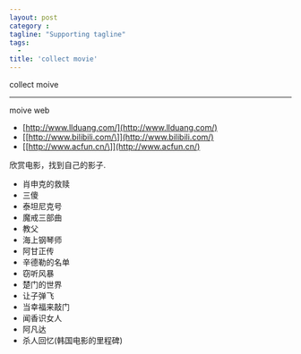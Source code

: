 ```yaml
---
layout: post
category :
tagline: "Supporting tagline"
tags:
  -
title: 'collect movie'
---
```

collect moive

---

moive web

+ [http://www.llduang.com/](http://www.llduang.com/)
+ [\[http://www.bilibili.com/\]](http://www.bilibili.com/)
+ [\[http://www.acfun.cn/\]](http://www.acfun.cn/)

<!--more-->

欣赏电影，找到自己的影子.

 + 肖申克的救赎
 + 三傻
 + 泰坦尼克号
 + 魔戒三部曲
 + 教父
 + 海上钢琴师
 + 阿甘正传
 + 辛德勒的名单
 + 窃听风暴
 + 楚门的世界
 + 让子弹飞
 + 当幸福来敲门
 + 闻香识女人
 + 阿凡达
 + 杀人回忆(韩国电影的里程碑)
